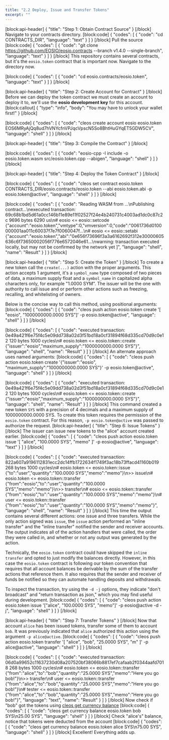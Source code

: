 ```yaml
---
title: "2.2 Deploy, Issue and Transfer Tokens"
excerpt: ""
---
```

[block:api-header]
{
  "title": "Step 1: Obtain Contract Source"
}
[/block]
Navigate to your contracts directory.
[block:code]
{
  "codes": [
    {
      "code": "cd CONTRACTS_DIR",
      "language": "text"
    }
  ]
}
[/block]
Pull the source
[block:code]
{
  "codes": [
    {
      "code": "git clone https://github.com/EOSIO/eosio.contracts --branch v1.4.0 --single-branch",
      "language": "text"
    }
  ]
}
[/block]
This repository contains several contracts, but it's the `eosio.token` contract that is important now. Navigate to the directory now.

[block:code]
{
  "codes": [
    {
      "code": "cd eosio.contracts/eosio.token",
      "language": "text"
    }
  ]
}
[/block]

[block:api-header]
{
  "title": "Step 2: Create Account for Contract"
}
[/block]
Before we can deploy the token contract we must create an account to deploy it to, we'll use the **eosio development key** for this account.
[block:callout]
{
  "type": "info",
  "body": "You may have to unlock your wallet first!"
}
[/block]

[block:code]
{
  "codes": [
    {
      "code": "cleos create account eosio eosio.token EOS6MRyAjQq8ud7hVNYcfnVPJqcVpscN5So8BhtHuGYqET5GDW5CV",
      "language": "shell"
    }
  ]
}
[/block]

[block:api-header]
{
  "title": "Step 3: Compile the Contract"
}
[/block]

[block:code]
{
  "codes": [
    {
      "code": "eosio-cpp -I include -o eosio.token.wasm src/eosio.token.cpp --abigen",
      "language": "shell"
    }
  ]
}
[/block]

[block:api-header]
{
  "title": "Step 4: Deploy the Token Contract"
}
[/block]

[block:code]
{
  "codes": [
    {
      "code": "cleos set contract eosio.token CONTRACTS_DIR/eosio.contracts/eosio.token --abi eosio.token.abi -p eosio.token@active",
      "language": "shell"
    }
  ]
}
[/block]

[block:code]
{
  "codes": [
    {
      "code": "Reading WASM from ...\nPublishing contract...\nexecuted transaction: 69c68b1bd5d61a0cc146b11e89e11f02527f24e4b240731c4003ad1dc0c87c2c  9696 bytes  6290 us\n#         eosio <= eosio::setcode               {\"account\":\"eosio.token\",\"vmtype\":0,\"vmversion\":0,\"code\":\"0061736d0100000001aa011c60037f7e7f0060047f...\n#         eosio <= eosio::setabi                {\"account\":\"eosio.token\",\"abi\":\"0e656f73696f3a3a6162692f312e30000605636c6f73650002056f776e6572046e61...\nwarning: transaction executed locally, but may not be confirmed by the network yet         ]",
      "language": "shell",
      "name": "Result"
    }
  ]
}
[/block]

[block:api-header]
{
  "title": "Step 5: Create the Token"
}
[/block]
To create a new token call the `create(...)` action with the proper arguments. This action accepts 1 argument, it's a `symbol_name` type composed of two pieces of data, a maximum supply float and a `symbol_name` in capitalized alpha characters only, for example "1.0000 SYM". The issuer will be the one with authority to call issue and or perform other actions such as freezing, recalling, and whitelisting of owners.

Below is the concise way to call this method, using positional arguments:
[block:code]
{
  "codes": [
    {
      "code": "cleos push action eosio.token create '[ \"eosio\", \"1000000000.0000 SYS\"]' -p eosio.token@active",
      "language": "shell"
    }
  ]
}
[/block]

[block:code]
{
  "codes": [
    {
      "code": "executed transaction: 0e49a421f6e75f4c5e09dd738a02d3f51bd18a0cf31894f68d335cd70d9c0e12  120 bytes  1000 cycles\n#   eosio.token <= eosio.token::create          {\"issuer\":\"eosio\",\"maximum_supply\":\"1000000000.0000 SYS\"}",
      "language": "shell",
      "name": "Result"
    }
  ]
}
[/block]
An alternate approach uses named arguments:
[block:code]
{
  "codes": [
    {
      "code": "cleos push action eosio.token create '{\"issuer\":\"eosio\", \"maximum_supply\":\"1000000000.0000 SYS\"}' -p eosio.token@active",
      "language": "shell"
    }
  ]
}
[/block]

[block:code]
{
  "codes": [
    {
      "code": "executed transaction: 0e49a421f6e75f4c5e09dd738a02d3f51bd18a0cf31894f68d335cd70d9c0e12  120 bytes  1000 cycles\n#   eosio.token <= eosio.token::create          {\"issuer\":\"eosio\",\"maximum_supply\":\"1000000000.0000 SYS\"}",
      "language": "shell",
      "name": "Result"
    }
  ]
}
[/block]
This command created a new token `SYS` with a precision of 4 decimals and a maximum supply of 1000000000.0000 SYS.  To create this token requires the permission of the `eosio.token` contract. For this reason, `-p eosio.token@active` was passed to authorize the request.
[block:api-header]
{
  "title": "Step 6: Issue Tokens"
}
[/block]
The issuer can issue new tokens to the "alice" account created earlier. 
[block:code]
{
  "codes": [
    {
      "code": "cleos push action eosio.token issue '[ \"alice\", \"100.0000 SYS\", \"memo\" ]' -p eosio@active",
      "language": "text"
    }
  ]
}
[/block]

[block:code]
{
  "codes": [
    {
      "code": "executed transaction: 822a607a9196112831ecc2dc14ffb1722634f1749f3ac18b73ffacd41160b019  268 bytes  1000 cycles\n#   eosio.token <= eosio.token::issue           {\"to\":\"user\",\"quantity\":\"100.0000 SYS\",\"memo\":\"memo\"}\n>> issue\n#   eosio.token <= eosio.token::transfer        {\"from\":\"eosio\",\"to\":\"user\",\"quantity\":\"100.0000 SYS\",\"memo\":\"memo\"}\n>> transfer\n#         eosio <= eosio.token::transfer        {\"from\":\"eosio\",\"to\":\"user\",\"quantity\":\"100.0000 SYS\",\"memo\":\"memo\"}\n#          user <= eosio.token::transfer        {\"from\":\"eosio\",\"to\":\"user\",\"quantity\":\"100.0000 SYS\",\"memo\":\"memo\"}",
      "language": "shell",
      "name": "Result"
    }
  ]
}
[/block]
This time the output contains several different actions:  one issue and three transfers.  While the only action signed was `issue`, the `issue` action performed an "inline transfer" and the "inline transfer" notified the sender and receiver accounts.  The output indicates all of the action handlers that were called, the order they were called in, and whether or not any output was generated by the action.

Technically, the `eosio.token` contract could have skipped the `inline transfer` and opted to just modify the balances directly.  However, in this case the `eosio.token` contract is following our token convention that requires that all account balances be derivable by the sum of the transfer actions that reference them.  It also requires that the sender and receiver of funds be notified so they can automate handling deposits and withdrawals. 

To inspect the transaction, try using the `-d -j` options, they indicate "don't broadcast" and "return transaction as json," which you may find useful during development. 
[block:code]
{
  "codes": [
    {
      "code": "cleos push action eosio.token issue '[\"alice\", \"100.0000 SYS\", \"memo\"]' -p eosio@active -d -j",
      "language": "shell"
    }
  ]
}
[/block]

[block:api-header]
{
  "title": "Step 7: Transfer Tokens"
}
[/block]
Now that account `alice` has been issued tokens, transfer some of them to account `bob`.  It was previously indicated that `alice` authorized this action using the argument `-p alice@active`.
[block:code]
{
  "codes": [
    {
      "code": "cleos push action eosio.token transfer '[ \"alice\", \"bob\", \"25.0000 SYS\", \"m\" ]' -p alice@active",
      "language": "shell"
    }
  ]
}
[/block]

[block:code]
{
  "codes": [
    {
      "code": "executed transaction: 06d0a99652c11637230d08a207520bf38066b8817ef7cafaab2f0344aafd7018  268 bytes  1000 cycles\n#   eosio.token <= eosio.token::transfer        {\"from\":\"alice\",\"to\":\"bob\",\"quantity\":\"25.0000 SYS\",\"memo\":\"Here you go bob!\"}\n>> transfer\n#          user <= eosio.token::transfer        {\"from\":\"alice\",\"to\":\"bob\",\"quantity\":\"25.0000 SYS\",\"memo\":\"Here you go bob!\"}\n#        tester <= eosio.token::transfer        {\"from\":\"alice\",\"to\":\"bob\",\"quantity\":\"25.0000 SYS\",\"memo\":\"Here you go bob!\"}",
      "language": "text",
      "name": "Result"
    }
  ]
}
[/block]
Now check if "bob" got the tokens using [cleos get currency balance](https://developers.eos.io/eosio-cleos/reference#currency-balance)
[block:code]
{
  "codes": [
    {
      "code": "cleos get currency balance eosio.token bob SYS\n25.00 SYS",
      "language": "shell"
    }
  ]
}
[/block]
Check "alice's" balance, notice that tokens were deducted from the account 
[block:code]
{
  "codes": [
    {
      "code": "cleos get currency balance eosio.token alice SYS\n75.00 SYS",
      "language": "shell"
    }
  ]
}
[/block]
Excellent! Everything adds up.